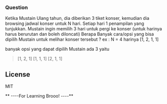### Question
Ketika Mustain Ulang tahun, dia diberikan 3 tiket konser, kemudian dia browsing jadwal konser untuk N hari. Setiap hari 1 penampilan yang tunjukkan. Mustain ingin memilih 3 hari untuk pergi ke konser (untuk harinya harus berurutan dan boleh diloncati)
Berapa Banyak cara/opsi yang bisa dipilih Mustain untuk melihar konser tersebut ? 
ex : 
N = 4 
harinya [1, 2, 1, 1]

banyak opsi yang dapat dipilih Mustain ada 3 yaitu 
> [1, 2, 1]
> [1, 1, 1]
> [2, 1, 1]


License
----

MIT


** ----For Learning Brooo! ----**

